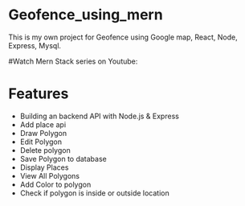 # Geofence_using_mern
This is my own project for Geofence using Google map, React, Node, Express, Mysql.

#Watch Mern Stack series on Youtube: 

# Features
- Building an backend API with Node.js & Express
- Add place api
- Draw Polygon
- Edit Polygon
- Delete polygon
- Save Polygon to database
- Display Places
- View All Polygons
- Add Color to polygon
- Check if polygon is inside or outside location
